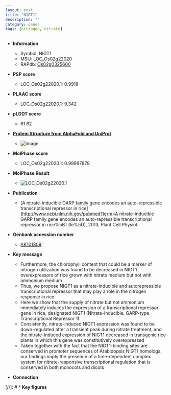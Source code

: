 ```yaml
---
layout: post
title: "NIGT1"
description: ""
category: genes
tags: [nitrogen, nitrate]
---
```


* **Information**  
    + Symbol: NIGT1  
    + MSU: [LOC_Os02g22020](http://rice.plantbiology.msu.edu/cgi-bin/ORF_infopage.cgi?orf=LOC_Os02g22020)  
    + RAPdb: [Os02g0325600](http://rapdb.dna.affrc.go.jp/viewer/gbrowse_details/irgsp1?name=Os02g0325600)  

* **PSP score**  
    + LOC_Os02g22020.1: 0.9918 

* **PLAAC score**  
    + LOC_Os02g22020.1: 9.342 

* **pLDDT score**
    + 61.62

* **[Protein Structure from AlphaFold and UniProt](https://www.uniprot.org/uniprotkb/Q6Z869/entry#structure)**
    + ![image](https://ricepsp.github.io/images/Q6/AF-Q6Z869-F1.png)

* **MolPhase score**
    + LOC_Os02g22020.1: 0.99997878

* **MolPhase Result**
    + ![LOC_Os02g22020.1](https://304243504.github.io/Pictures/LOC_Os02g/LOC_Os02g22020.1.png)

* **Publication**  
    + [A nitrate-inducible GARP family gene encodes an auto-repressible transcriptional repressor in rice](http://www.ncbi.nlm.nih.gov/pubmed?term=A nitrate-inducible GARP family gene encodes an auto-repressible transcriptional repressor in rice%5BTitle%5D), 2013, Plant Cell Physiol.

* **Genbank accession number**  
    + [AK101809](http://www.ncbi.nlm.nih.gov/nuccore/AK101809)

* **Key message**  
    + Furthermore, the chlorophyll content that could be a marker of nitrogen utilization was found to be decreased in NIGT1 overexpressors of rice grown with nitrate medium but not with ammonium medium
    + Thus, we propose NIGT1 as a nitrate-inducible and autorepressible transcriptional repressor that may play a role in the nitrogen response in rice
    + Here we show that the supply of nitrate but not ammonium immediately induces the expression of a transcriptional repressor gene in rice, designated NIGT1 (Nitrate-Inducible, GARP-type Transcriptional Repressor 1)
    + Consistently, nitrate-induced NIGT1 expression was found to be down-regulated after a transient peak during nitrate treatment, and the nitrate-induced expression of NIGT1 decreased in transgenic rice plants in which this gene was constitutively overexpressed
    + Taken together with the fact that the NIGT1-binding sites are conserved in promoter sequences of Arabidopsis NIGT1 homologs, our findings imply the presence of a time-dependent complex system for nitrate-responsive transcriptional regulation that is conserved in both monocots and dicots

* **Connection**  

[//]: # * **Key figures**  


